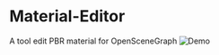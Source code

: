 # Material-Editor
A tool edit PBR material for OpenSceneGraph
![Demo](https://cdn.discordapp.com/attachments/815860172978782239/1149668689004736562/image.png)
